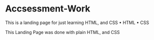 # Accsessment-Work
This is a landing page for just learning HTML, and CSS
•	HTML
•	CSS

This Landing Page was done with plain HTML, and CSS
